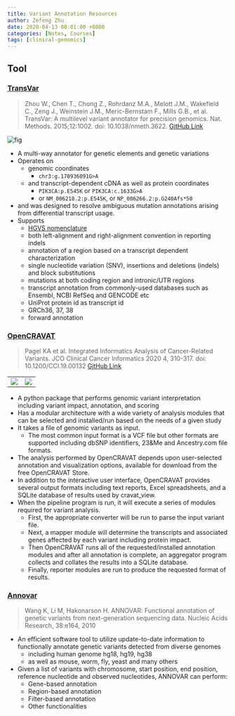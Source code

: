 ```yaml
---
title: Variant Annotation Resources
author: Zefeng Zhu
date: 2020-04-13 08:01:00 +0800
categories: [Notes, Courses]
tags: [clinical-genomics]
---
```


## Tool

### [TransVar](https://bioinformatics.mdanderson.org/public-software/transvar/)

> Zhou W., Chen T., Chong Z., Rohrdanz M.A., Melott J.M., Wakefield C., Zeng J., Weinstein J.M., Meric-Bernstam F., Mills G.B., et al. TransVar: A multilevel variant annotator for precision genomics. Nat. Methods. 2015;12:1002. doi: 10.1038/nmeth.3622. [GitHub Link](https://github.com/zwdzwd/transvar)

![fig](https://www.ncbi.nlm.nih.gov/pmc/articles/PMC4772859/bin/nihms761865f1.jpg)

* A multi-way annotator for genetic elements and genetic variations
* Operates on
  * genomic coordinates 
    * `chr3:g.178936091G>A`
  * and transcript-dependent cDNA as well as protein coordinates 
    * `PIK3CA:p.E545K` or `PIK3CA:c.1633G>A`
    * or `NM_006218.2:p.E545K`, or `NP_006266.2:p.G240Afs*50`
* and was designed to resolve ambiguous mutation annotations arising from differential transcript usage.
* Supports
  * [HGVS nomenclature](https://varnomen.hgvs.org/)
  * both left-alignment and right-alignment convention in reporting indels
  * annotation of a region based on a transcript dependent characterization
  * single nucleotide variation (SNV), insertions and deletions (indels) and block substitutions
  * mutations at both coding region and intronic/UTR regions
  * transcript annotation from commonly-used databases such as Ensembl, NCBI RefSeq and GENCODE etc
  * UniProt protein id as transcript id
  * GRCh36, 37, 38
  * forward annotation

### [OpenCRAVAT](https://opencravat.org/index.html)

> Pagel KA et al. Integrated Informatics Analysis of Cancer-Related Variants. JCO Clinical Cancer Informatics 2020 4, 310-317. doi: 10.1200/CCI.19.00132 [GitHub Link](https://github.com/KarchinLab/open-cravat)


<table>
    <tr>
        <td>
        <img src='https://github.com/KarchinLab/open-cravat/wiki/figures/OpenCRAVAT_Overview3.png
'></td>
        <td>
        <img src='https://github.com/KarchinLab/open-cravat/wiki/figures/OC_schematic.png'>
        </td>
    </tr>
</table>

* A python package that performs genomic variant interpretation including variant impact, annotation, and scoring
* Has a modular architecture with a wide variety of analysis modules that can be selected and installed/run based on the needs of a given study
* It takes a file of genomic variants as input. 
  * The most common input format is a VCF file but other formats are supported including dbSNP identifiers, 23&Me and Ancestry.com file formats.
* The analysis performed by OpenCRAVAT depends upon user-selected annotation and visualization options, available for download from the free OpenCRAVAT Store. 
* In addition to the interactive user interface, OpenCRAVAT provides several output formats including text reports, Excel spreadsheets, and a SQLite database of results used by cravat_view.
* When the pipeline program is run, it will execute a series of modules required for variant analysis. 
  * First, the appropriate converter will be run to parse the input variant file. 
  * Next, a mapper module will determine the transcripts and associated genes affected by each variant including protein impact. 
  * Then OpenCRAVAT runs all of the requested/installed annotation modules and after all annotation is complete, an aggregator program collects and collates the results into a SQLite database. 
  * Finally, reporter modules are run to produce the requested format of results.


### [Annovar](https://doc-openbio.readthedocs.io/projects/annovar/en/latest/)

> Wang K, Li M, Hakonarson H. ANNOVAR: Functional annotation of genetic variants from next-generation sequencing data. Nucleic Acids Research, 38:e164, 2010

* An efficient software tool to utilize update-to-date information to functionally annotate genetic variants detected from diverse genomes
  * including human genome hg18, hg19, hg38
  * as well as mouse, worm, fly, yeast and many others
* Given a list of variants with chromosome, start position, end position, reference nucleotide and observed nucleotides, ANNOVAR can perform:
  * Gene-based annotation
  * Region-based annotation
  * Filter-based annotation
  * Other functionalities